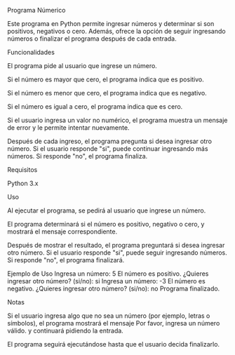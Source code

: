Programa Númerico

Este programa en Python permite ingresar números y determinar si son positivos, negativos o cero. Además, ofrece la opción de seguir ingresando números o finalizar el programa después de cada entrada.

Funcionalidades

El programa pide al usuario que ingrese un número.

Si el número es mayor que cero, el programa indica que es positivo.

Si el número es menor que cero, el programa indica que es negativo.

Si el número es igual a cero, el programa indica que es cero.

Si el usuario ingresa un valor no numérico, el programa muestra un mensaje de error y le permite intentar nuevamente.

Después de cada ingreso, el programa pregunta si desea ingresar otro número. Si el usuario responde "si", puede continuar ingresando más números. Si responde "no", el programa finaliza.

Requisitos

Python 3.x

Uso

Al ejecutar el programa, se pedirá al usuario que ingrese un número.

El programa determinará si el número es positivo, negativo o cero, y mostrará el mensaje correspondiente.

Después de mostrar el resultado, el programa preguntará si desea ingresar otro número. Si el usuario responde "si", puede seguir ingresando números. Si responde "no", el programa finalizará.

Ejemplo de Uso
Ingresa un número: 5
El número es positivo.
¿Quieres ingresar otro número? (si/no): si
Ingresa un número: -3
El número es negativo.
¿Quieres ingresar otro número? (si/no): no
Programa finalizado.

Notas

Si el usuario ingresa algo que no sea un número (por ejemplo, letras o símbolos), el programa mostrará el mensaje Por favor, ingresa un número válido. y continuará pidiendo la entrada.

El programa seguirá ejecutándose hasta que el usuario decida finalizarlo.